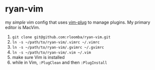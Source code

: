 # ryan-vim
my _simple_ vim config that uses [vim-plug](https://github.com/junegunn/vim-plug) to manage plugins. My primary editor is MacVim.

1. `git clone git@github.com:rloomba/ryan-vim.git`
2. `ln -s ~/path/to/ryan-vim/.vimrc ~/.vimrc`
3. `ln -s ~/path/to/ryan-vim/.gvimrc ~/.gvimrc`
4. `ln -s ~/path/to/ryan-vim/.vim ~/.vim`
5. make sure Vim is installed
6. while in Vim, `:PlugClean` and then `:PlugInstall`
